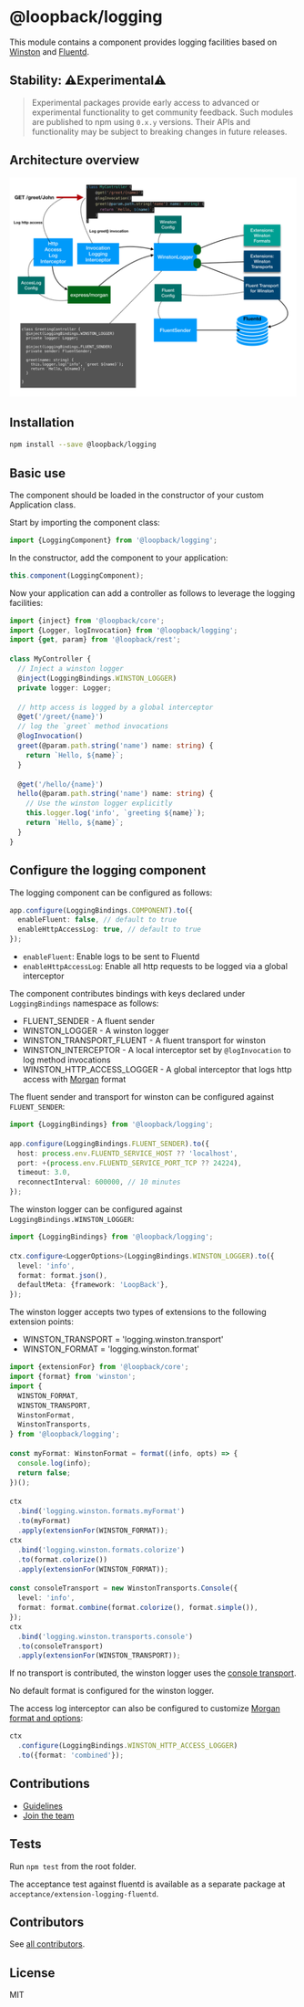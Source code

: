 # @loopback/logging

This module contains a component provides logging facilities based on
[Winston](https://github.com/winstonjs/winston) and
[Fluentd](https://github.com/fluent/fluent-logger-node).

## Stability: ⚠️Experimental⚠️

> Experimental packages provide early access to advanced or experimental
> functionality to get community feedback. Such modules are published to npm
> using `0.x.y` versions. Their APIs and functionality may be subject to
> breaking changes in future releases.

## Architecture overview

![logging-component](logging-component.png)

## Installation

```sh
npm install --save @loopback/logging
```

## Basic use

The component should be loaded in the constructor of your custom Application
class.

Start by importing the component class:

```ts
import {LoggingComponent} from '@loopback/logging';
```

In the constructor, add the component to your application:

```ts
this.component(LoggingComponent);
```

Now your application can add a controller as follows to leverage the logging
facilities:

```ts
import {inject} from '@loopback/core';
import {Logger, logInvocation} from '@loopback/logging';
import {get, param} from '@loopback/rest';

class MyController {
  // Inject a winston logger
  @inject(LoggingBindings.WINSTON_LOGGER)
  private logger: Logger;

  // http access is logged by a global interceptor
  @get('/greet/{name}')
  // log the `greet` method invocations
  @logInvocation()
  greet(@param.path.string('name') name: string) {
    return `Hello, ${name}`;
  }

  @get('/hello/{name}')
  hello(@param.path.string('name') name: string) {
    // Use the winston logger explicitly
    this.logger.log('info', `greeting ${name}`);
    return `Hello, ${name}`;
  }
}
```

## Configure the logging component

The logging component can be configured as follows:

```ts
app.configure(LoggingBindings.COMPONENT).to({
  enableFluent: false, // default to true
  enableHttpAccessLog: true, // default to true
});
```

- `enableFluent`: Enable logs to be sent to Fluentd
- `enableHttpAccessLog`: Enable all http requests to be logged via a global
  interceptor

The component contributes bindings with keys declared under `LoggingBindings`
namespace as follows:

- FLUENT_SENDER - A fluent sender
- WINSTON_LOGGER - A winston logger
- WINSTON_TRANSPORT_FLUENT - A fluent transport for winston
- WINSTON_INTERCEPTOR - A local interceptor set by `@logInvocation` to log
  method invocations
- WINSTON_HTTP_ACCESS_LOGGER - A global interceptor that logs http access with
  [Morgan](https://github.com/expressjs/morgan) format

The fluent sender and transport for winston can be configured against
`FLUENT_SENDER`:

```ts
import {LoggingBindings} from '@loopback/logging';

app.configure(LoggingBindings.FLUENT_SENDER).to({
  host: process.env.FLUENTD_SERVICE_HOST ?? 'localhost',
  port: +(process.env.FLUENTD_SERVICE_PORT_TCP ?? 24224),
  timeout: 3.0,
  reconnectInterval: 600000, // 10 minutes
});
```

The winston logger can be configured against `LoggingBindings.WINSTON_LOGGER`:

```ts
import {LoggingBindings} from '@loopback/logging';

ctx.configure<LoggerOptions>(LoggingBindings.WINSTON_LOGGER).to({
  level: 'info',
  format: format.json(),
  defaultMeta: {framework: 'LoopBack'},
});
```

The winston logger accepts two types of extensions to the following extension
points:

- WINSTON_TRANSPORT = 'logging.winston.transport'
- WINSTON_FORMAT = 'logging.winston.format'

```ts
import {extensionFor} from '@loopback/core';
import {format} from 'winston';
import {
  WINSTON_FORMAT,
  WINSTON_TRANSPORT,
  WinstonFormat,
  WinstonTransports,
} from '@loopback/logging';

const myFormat: WinstonFormat = format((info, opts) => {
  console.log(info);
  return false;
})();

ctx
  .bind('logging.winston.formats.myFormat')
  .to(myFormat)
  .apply(extensionFor(WINSTON_FORMAT));
ctx
  .bind('logging.winston.formats.colorize')
  .to(format.colorize())
  .apply(extensionFor(WINSTON_FORMAT));

const consoleTransport = new WinstonTransports.Console({
  level: 'info',
  format: format.combine(format.colorize(), format.simple()),
});
ctx
  .bind('logging.winston.transports.console')
  .to(consoleTransport)
  .apply(extensionFor(WINSTON_TRANSPORT));
```

If no transport is contributed, the winston logger uses the
[console transport](https://github.com/winstonjs/winston/blob/master/docs/transports.md#console-transport).

No default format is configured for the winston logger.

The access log interceptor can also be configured to customize
[Morgan format and options](https://github.com/expressjs/morgan#morganformat-options):

```ts
ctx
  .configure(LoggingBindings.WINSTON_HTTP_ACCESS_LOGGER)
  .to({format: 'combined'});
```

## Contributions

- [Guidelines](https://github.com/strongloop/loopback-next/blob/master/docs/CONTRIBUTING.md)
- [Join the team](https://github.com/strongloop/loopback-next/issues/110)

## Tests

Run `npm test` from the root folder.

The acceptance test against fluentd is available as a separate package at
`acceptance/extension-logging-fluentd`.

## Contributors

See
[all contributors](https://github.com/strongloop/loopback-next/graphs/contributors).

## License

MIT
